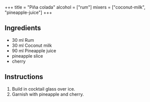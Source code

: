 +++
title = "Piña colada"
alcohol = ["rum"]
mixers = ["coconut-milk", "pineapple-juice"]
+++

## Ingredients

- 30 ml Rum
- 30 ml Coconut milk
- 90 ml Pineapple juice
- pineapple slice
- cherry

## Instructions

1. Build in cocktail glass over ice.
2. Garnish with pineapple and cherry.
